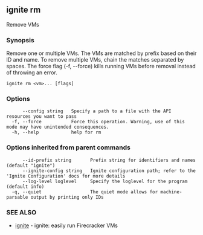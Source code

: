 ## ignite rm

Remove VMs

### Synopsis


Remove one or multiple VMs. The VMs are matched by prefix based
on their ID and name. To remove multiple VMs, chain the matches
separated by spaces. The force flag (-f, --force) kills running
VMs before removal instead of throwing an error.


```
ignite rm <vm>... [flags]
```

### Options

```
      --config string   Specify a path to a file with the API resources you want to pass
  -f, --force           Force this operation. Warning, use of this mode may have unintended consequences.
  -h, --help            help for rm
```

### Options inherited from parent commands

```
      --id-prefix string       Prefix string for identifiers and names (default "ignite")
      --ignite-config string   Ignite configuration path; refer to the 'Ignite Configuration' docs for more details
      --log-level loglevel     Specify the loglevel for the program (default info)
  -q, --quiet                  The quiet mode allows for machine-parsable output by printing only IDs
```

### SEE ALSO

* [ignite](ignite.md)	 - ignite: easily run Firecracker VMs

